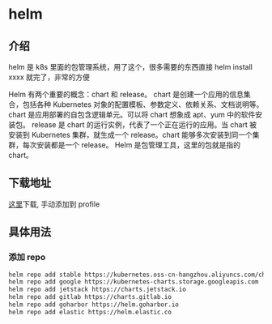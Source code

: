 # helm

## 介绍

helm 是 k8s 里面的包管理系统，用了这个，很多需要的东西直接 helm install xxxx 就完了，非常的方便

Helm 有两个重要的概念：chart 和 release。
chart 是创建一个应用的信息集合，包括各种 Kubernetes 对象的配置模板、参数定义、依赖关系、文档说明等。chart 是应用部署的自包含逻辑单元。可以将 chart 想象成 apt、yum 中的软件安装包。
release 是 chart 的运行实例，代表了一个正在运行的应用。当 chart 被安装到 Kubernetes 集群，就生成一个 release。chart 能够多次安装到同一个集群，每次安装都是一个 release。
Helm 是包管理工具，这里的包就是指的 chart。

## 下载地址

[这里](https://github.com/helm/helm/releases)下载, 手动添加到 profile

## 具体用法

### 添加 repo

```bash
helm repo add stable https://kubernetes.oss-cn-hangzhou.aliyuncs.com/charts
helm repo add google https://kubernetes-charts.storage.googleapis.com
helm repo add jetstack https://charts.jetstack.io
helm repo add gitlab https://charts.gitlab.io
helm repo add goharbor https://helm.goharbor.io
helm repo add elastic https://helm.elastic.co
```
